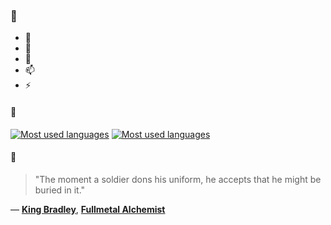 ### 👋

- 🔭
- 🌱
- 💬
- 📫
- ⚡

#### 🧏

[![Most used languages](https://github-readme-stats-aynah.vercel.app/api/top-langs/?username=aynh&theme=solarized-dark&langs_count=6&layout=compact&hide_title=true)](https://github.com/anuraghazra/github-readme-stats#gh-dark-mode-only)
[![Most used languages](https://github-readme-stats-aynah.vercel.app/api/top-langs/?username=aynh&theme=solarized-light&langs_count=6&layout=compact&hide_title=true)](https://github.com/anuraghazra/github-readme-stats#gh-light-mode-only)

#### 💬

> "The moment a soldier dons his uniform, he accepts that he might be buried in it."

&mdash; [**King Bradley**](https://myanimelist.net/character.php?q=King%20Bradley&cat=character), [**Fullmetal Alchemist**](https://myanimelist.net/search/all?q=Fullmetal%20Alchemist&cat=all)
